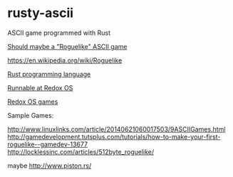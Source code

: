 # rusty-ascii
ASCII game programmed with Rust

[Should maybe a "Roguelike" ASCII game](http://www.roguebasin.com/index.php?title=Berlin_Interpretation)

https://en.wikipedia.org/wiki/Roguelike

[Rust programming language](https://www.rust-lang.org/)

[Runnable at Redox OS](http://www.redox-os.org/)

[Redox OS games](https://github.com/redox-os/games-for-redox)

Sample Games:

http://www.linuxlinks.com/article/20140621060017503/9ASCIIGames.html
http://gamedevelopment.tutsplus.com/tutorials/how-to-make-your-first-roguelike--gamedev-13677
http://locklessinc.com/articles/512byte_roguelike/

maybe
http://www.piston.rs/
